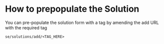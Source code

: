 # How to prepopulate the Solution

You can pre-populate the solution form with a tag by amending the add URL with the required tag

`se/solutions/add/<TAG_HERE>`

